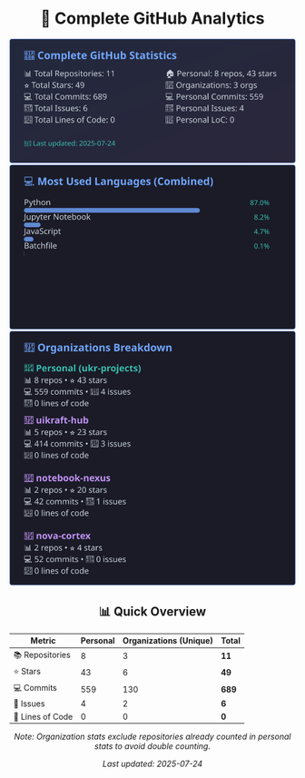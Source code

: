 <!-- GitHub Stats - Auto Generated -->
<div align="center">

# 🚀 Complete GitHub Analytics

![GitHub Stats](./assets/github-stats.svg)
![Languages](./assets/languages.svg)
![Organizations](./assets/organizations.svg)

## 📊 Quick Overview

| Metric | Personal | Organizations (Unique) | **Total** |
|--------|----------|------------------------|-----------|
| 📚 Repositories | 8 | 3 | **11** |
| ⭐ Stars | 43 | 6 | **49** |
| 💻 Commits | 559 | 130 | **689** |
| 🐛 Issues | 4 | 2 | **6** |
| 📏 Lines of Code | 0 | 0 | **0** |

*Note: Organization stats exclude repositories already counted in personal stats to avoid double counting.*

*Last updated: 2025-07-24*

</div>
<!-- End GitHub Stats -->
